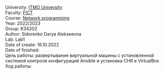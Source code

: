 University: [ITMO University](https://itmo.ru/ru/)\
Faculty: [FICT](https://fict.itmo.ru)\
Course: [Network programming](https://github.com/itmo-ict-faculty/network-programming)\
Year: 2022/2023\
Group: K34202\
Author: Sidorenko Darya Alekseevna\
Lab: Lab1\
Date of create: 16.10.2022\
Date of finished: \
Цель работы: развертывание виртуальной машины с установленной системой контроля конфигураций Ansible и установка CHR в VirtualBox\
Ход работы:
